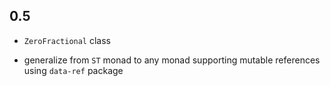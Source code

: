 ## 0.5

 * `ZeroFractional` class

 * generalize from `ST` monad to any monad supporting mutable references
   using `data-ref` package
